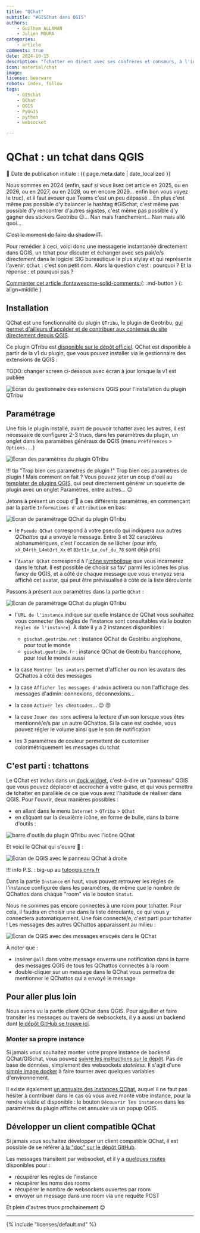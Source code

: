 ```yaml
---
title: "QChat"
subtitle: "#GISChat dans QGIS"
authors:
    - Guilhem ALLAMAN
    - Julien MOURA
categories:
    - article
comments: true
date: 2024-10-15
description: "Tchatter en direct avec ses confrères et consœurs, à l'intérieur même de QGIS avec QChat"
icon: material/chat
image:
license: beerware
robots: index, follow
tags:
    - GISchat
    - QChat
    - QGIS
    - PyQGIS
    - python
    - websocket

---
```


# QChat : un tchat dans QGIS

:calendar: Date de publication initiale : {{ page.meta.date | date_localized }}

Nous sommes en 2024 (enfin, sauf si vous lisez cet article en 2025, ou en 2026, ou en 2027, ou en 2028, ou en encore 2029... enfin bon vous voyez le truc), et il faut avouer que Teams c'est un peu dépassé... En plus c'est même pas possible d'y balancer le hashtag #GISchat, c'est même pas possible d'y rencontrer d'autres sigistes, c'est même pas possible d'y gagner des stickers Geotribu :wink:... Nan mais franchement... Nan mais allô quoi...

~~C'est le moment de faire du shadow IT.~~

Pour remédier à ceci, voici donc une messagerie instantanée directement dans QGIS, un tchat pour discuter et échanger avec ses pair/e/s directement dans le logiciel SIG bureautique le plus stylay et qui représente l'avenir. `QChat` : c'est son petit nom. Alors la question c'est : pourquoi ? Et la réponse : et pourquoi pas ?

[Commenter cet article :fontawesome-solid-comments:](#__comments "Aller aux commentaires"){: .md-button }
{: align=middle }

## Installation

QChat est une fonctionnalité du plugin `QTribu`, le plugin de Geotribu, [qui permet d'ailleurs d'accéder et de contribuer aux contenus du site directement depuis QGIS](./2024-09-03_nouvelle-fenetre-qtribu.md).

Ce plugin QTribu est [disponible sur le dépôt officiel](https://plugins.qgis.org/plugins/qtribu). QChat est disponible à partir de la v1 du plugin, que vous pouvez installer via le gestionnaire des extensions de QGIS :

TODO: changer screen ci-dessous avec écran à jour lorsque la v1 est publiée

![Écran du gestionnaire des extensions QGIS pour l'installation du plugin QTribu](https://cdn.geotribu.fr/img/articles-blog-rdp/articles/2024/qchat/qtribu_installation.webp)

## Paramétrage

Une fois le plugin installé, avant de pouvoir tchatter avec les autres, il est nécessaire de configurer 2-3 trucs, dans les paramètres du plugin, un onglet dans les paramètres généraux de QGIS (menu `Préférences` > `Options...`)

![Écran des paramètres du plugin QTribu](https://cdn.geotribu.fr/img/articles-blog-rdp/articles/2024/qchat/qtribu_settings.webp)

!!! tip "Trop bien ces paramètres de plugin !"
    Trop bien ces paramètres de plugin ! Mais comment on fait ? Vous pouvez jeter un coup d'oeil au [templater de plugins QGIS](https://oslandia.gitlab.io/qgis/template-qgis-plugin/index.html), qui peut directement générer un squelette de plugin avec un onglet Paramètres, entre autres... :wink:

Jetons à présent un coup d':eyes: à ces différents paramètres, en commençant par la partie `Informations d'attribution` en bas:

![Écran de paramétrage QChat du plugin QTribu](https://cdn.geotribu.fr/img/articles-blog-rdp/articles/2024/qchat/qchat_settings_nickname.webp)

- le `Pseudo QChat` correspond à votre pseudo qui indiquera aux autres _QChattos_ qui a envoyé le message. Entre 3 et 32 caractères alphanumériques, c'est l'occasion de se lâcher (pour info, `xX_D4rth_L4mb3rt_Xx` et `B3rt1n_Le_ouf_du_78` sont déjà pris)

- l'`Avatar QChat` correspond à l'[icône symbolique](../2023/2023-04-23_pyqgis-resource-browser-icones-qgis-plugin.md) que vous incarnerez dans le tchat. Il est possible de choisir sa fav' parmi les icônes les plus fancy de QGIS, et à côté de chaque message que vous envoyez sera affiché cet avatar, qui peut être prévisualisé à côté de la liste déroulante

Passons à présent aux paramètres dans la partie `QChat` :

![Écran de paramétrage QChat du plugin QTribu](https://cdn.geotribu.fr/img/articles-blog-rdp/articles/2024/qchat/qchat_settings.webp)

- l'`URL de l'instance` indique sur quelle instance de QChat vous souhaitez vous connecter (les règles de l'instance sont consultables via le bouton `Règles de l'instance`). À date il y a 2 instances disponibles :
    - `gischat.geotribu.net` : instance QChat de Geotribu anglophone, pour tout le monde
    - `gischat.geotribu.fr` : instance QChat de Geotribu francophone, pour tout le monde aussi

- la case `Montrer les avatars` permet d'afficher ou non les avatars des QChattos à côté des messages
- la case `Afficher les messages d'admin` activera ou non l'affichage des messages d'admin: connexions, déconnexions...
- la case `Activer les cheatcodes`... :wink: :stuck_out_tongue_winking_eye:
- la case `Jouer des sons` activera la lecture d'un son lorsque vous êtes mentionné/e/s par un autre QChattos. Si la case est cochée, vous pouvez régler le volume ainsi que le son de notification
- les 3 paramètres de couleur permettent de customiser colorimétriquement les messages du tchat

## C'est parti : tchattons

Le QChat est inclus dans un [dock widget](https://doc.qt.io/qtforpython-5/PySide2/QtWidgets/QDockWidget.html), c'est-à-dire un "panneau" QGIS que vous pouvez déplacer et accrocher à votre guise, et qui vous permettra de tchatter en parallèle de ce que vous avez l'habitude de réaliser dans QGIS. Pour l'ouvrir, deux manières possibles :

- en allant dans le menu `Internet` > `QTribu` > `QChat`
- en cliquant sur la deuxième icône, en forme de bulle, dans la barre d'outils :

![barre d'outils du plugin QTribu avec l'icône QChat](https://cdn.geotribu.fr/img/articles-blog-rdp/articles/2024/qchat/qchat_icons.png)

Et voici le QChat qui s'ouvre :tada: :

![Écran de QGIS avec le panneau QChat à droite](https://cdn.geotribu.fr/img/articles-blog-rdp/articles/2024/qchat/qchat_qgis.webp)

!!! info
    P.S. : big-up au [tutoqgis.cnrs.fr](https://tutoqgis.cnrs.fr/)

Dans la partie `Instance` en haut, vous pouvez retrouver les règles de l'instance configurée dans les paramètres, de même que le nombre de QChattos dans chaque "room" via le bouton `Statut`.

Nous ne sommes pas encore connectés à une room pour tchatter. Pour cela, il faudra en choisir une dans la liste déroulante, ce qui vous y connectera automatiquement. Une fois connecté/e, c'est parti pour tchatter ! Les messages des autres QChattos apparaissent au milieu :

![Écran de QGIS avec des messages envoyés dans le QChat](https://cdn.geotribu.fr/img/articles-blog-rdp/articles/2024/qchat/qchat_messages.webp)

À noter que :

- insérer `@all` dans votre message enverra une notification dans la barre des messages QGIS de tous les QChattos connectés à la room
- double-cliquer sur un message dans le QChat vous permettra de mentionner le QChattos qui a envoyé le message

## Pour aller plus loin

Nous avons vu la partie client QChat dans QGIS. Pour aiguiller et faire transiter les messages au travers de websockets, il y a aussi un backend dont [le dépôt GitHub se trouve ici](https://github.com/geotribu/gischat).

### Monter sa propre instance

Si jamais vous souhaitez monter votre propre instance de backend QChat/GISchat, vous pouvez [suivre les instructions sur le dépôt](https://github.com/geotribu/gischat#deploy-a-self-hosted-instance). Pas de base de données, simplement des websockets _stateless_. Il s'agit d'une [simple image docker](https://hub.docker.com/r/gounux/gischat) à faire tourner avec quelques variables d'environnement.

Il existe également [un annuaire des instances QChat](https://github.com/geotribu/gischat/blob/main/instances.json), auquel il ne faut pas hésiter à contribuer dans le cas où vous avez monté votre instance, pour la rendre visible et disponible : le bouton `Découvrir les instances` dans les paramètres du plugin affiche cet annuaire via un popup QGIS.

## Développer un client compatible QChat

Si jamais vous souhaitez développer un client compatible QChat, il est possible de se référer [à la "doc" sur le dépôt GitHub](https://github.com/geotribu/gischat#developer-information).

Les messages transitent par websocket, et il y a [quelques routes](https://gischat.geotribu.net/docs) disponibles pour :

- récupérer les règles de l'instance
- récupérer les noms des rooms
- récupérer le nombre de websockets ouvertes par room
- envoyer un message dans une room via une requête POST

Et plein d'autres trucs prochainement :wink:

----

<!-- geotribu:authors-block -->

{% include "licenses/default.md" %}
